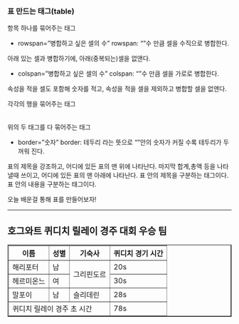 ### 표 만드는 태그(table)

<td></td> 항목 하나를 묶어주는 태그

- rowspan=”병합하고 싶은 셀의 수” rowspan: “”수 만큼 셀을 수직으로 병합한다.

아래 있는 셀과 병합하기에, 아래(중복되는)셀을 없앤다.

- colspan=”병합하고 싶은 셀의 수” colspan: “”수 만큼 셀을 가로로 병합한다.

속성을 적을 셀도 포함해 숫자를 적고, 속성을 적을 셀을 제외하고 병합할 셀을 없앤다.

<tr></tr> 각각의 행을 묶어주는 태그

<table></table> 위의 두 태그를 다 묶어주는 태그

- border=”숫자” border: 테두리 라는 뜻으로 “”안의 숫자가 커질 수록 테두리가 두꺼워 진다.

<th></th> 표의 제목을 강조하고, 어디에 있든 표의 맨 위에 나타난다.

<tfoot></tfoot> 마지막 합계,총액 등을 나타낼때 쓰이고, 어디에 있든 표의 맨 아래에 나타난다.

<thead></thead>표 안의 제목을 구분하는 태그이다.

<tbody></tbody>표 안의 내용을 구분하는 태그이다.


오늘 배운걸 통해 표를 만들어보자!

-----------------------------------------------------------------------------------------
<html>
    <body>
        <h2>호그와트 퀴디치 릴레이 경주 대회 우승 팀</h2>
        <table border="2">
           <thead> <tr>
            <th>이름</th> <th>성별</th> <th>기숙사</th> <th>퀴디치 경기 시간</th>
        </tr>
    </thead>
    <tbody>
        <tr>
            <td>해리포터</td> <td>남</td> <td rowspan="2">그리핀도르</td> <td>20s</td>
        </tr>
        <tr>
            <td>헤르미온느</td> <td>여</td>  <td>30s</td>
        </tr>
        <tr>
            <td>말포이</td> <td>남</td> <td>슬리데린</td> <td>28s</td>
        </tr>
        <tfoot>
            <tr>
                <td colspan="3">퀴디치 릴레이 경주 초 시간</td> <td>78s</td>
            </tr>
        </tfoot>
    </tbody>
        </table>
    </body>
</html>
